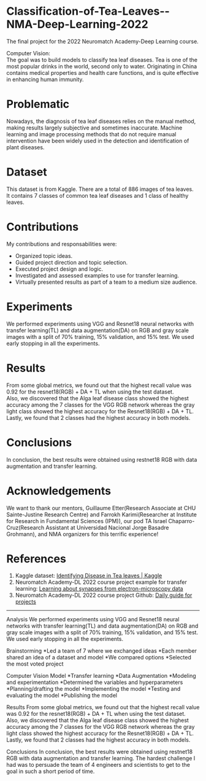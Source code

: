 # Classification-of-Tea-Leaves--NMA-Deep-Learning-2022
The final project for the 2022 Neuromatch Academy-Deep Learning course.

Computer Vision:
<br>
The goal was to build models to classify tea leaf diseases. Tea is one of the most popular drinks in the world, second only to water. Originating in China contains medical properties and health care functions, and is quite effective in enhancing human immunity.

# Problematic

Nowadays, the diagnosis of tea leaf diseases relies on the manual method, making results largely subjective and sometimes inaccurate. Machine learning and image processing methods that do not require manual intervention have been widely used in the detection and identification of plant diseases.

# Dataset

This dataset is from Kaggle. There are a total of 886 images of tea leaves. 
<br>
It contains 7 classes of common tea leaf diseases and 1 class of healthy leaves.

# Contributions 

My contributions and responsabilities were: 

* Organized topic ideas.
* Guided project direction and topic selection.
* Executed project design and logic. 
* Investigated and assessed examples to use for transfer learning. 
* Virtually presented results as part of a team to a medium size audience. 

# Experiments

We performed experiments using VGG and Resnet18 neural networks with transfer learning(TL) and data augmentation(DA) on RGB and gray scale images with a split of 70% training, 15% validation, and 15% test. We used early stopping in all the experiments. 

# Results 

From some global metrics, we found out that the highest recall value was 0.92 for the resnet18(RGB) + DA + TL when using the test dataset. 
<br>
Also, we discovered that the Alga leaf disease class showed the highest accuracy among the 7 classes for the VGG RGB network whereas the gray light class showed the highest accuracy for the Resnet18(RGB) + DA + TL. 
<br>
Lastly, we found that 2 classes had the highest accuracy in both models.

# Conclusions 

In conclusion, the best results were obtained using restnet18 RGB with data augmentation and transfer learning. 

# Acknowledgements 

We want to thank our mentors, Guillaume Etter(Research Associate at CHU Sainte-Justine Research Centre) and Farrokh Karimi(Researcher at Institute for Research in Fundamental Sciences (IPM)), our pod TA Israel Chaparro-Cruz(Research Assistant at Universidad Nacional Jorge Basadre Grohmann), and NMA organizers for this terrific experience!

# References 

1. Kaggle dataset: [Identifying Disease in Tea leaves | Kaggle](https://www.kaggle.com/datasets/shashwatwork/identifying-disease-in-tea-leafs)
2. Neuromatch Academy-DL 2022 course project example for transfer learning: [Learning about synapses from electron-microscopy data](https://deeplearning.neuromatch.io/projects/ComputerVision/slides.html)
3. Neuromatch Academy-DL 2022 course project Github: [Daily guide for projects](https://deeplearning.neuromatch.io/projects/docs/project_guidance.html)

--------------

Analysis 
We performed experiments using VGG and Resnet18 neural networks with transfer learning(TL) and data augmentation(DA) on RGB and gray scale images with a split of 70% training, 15% validation, and 15% test. We used early stopping in all the experiments.

Brainstorming
*Led a team of 7 where we exchanged ideas
*Each member shared an idea of a dataset and model
*We compared options
*Selected the most voted project

Computer Vision Model
*Transfer learning
*Data Augmentation
*Modeling and experimentation
*Determined the variables and hyperparameters
*Planning/drafting the model
*Implementing the model
*Testing and evaluating the model
*Publishing the model

Results
From some global metrics, we found out that the highest recall value was 0.92 for the resnet18(RGB) + DA + TL when using the test dataset.
Also, we discovered that the Alga leaf disease class showed the highest accuracy among the 7 classes for the VGG RGB network whereas the gray light class showed the highest accuracy for the Resnet18(RGB) + DA + TL.
Lastly, we found that 2 classes had the highest accuracy in both models.

Conclusions 
In conclusion, the best results were obtained using restnet18 RGB with data augmentation and transfer learning. The hardest challenge I had was to persuade the team of 4 engineers and scientists to get to the goal in such a short period of time.

